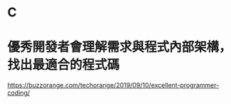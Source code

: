 # C 

# 優秀開發者會理解需求與程式內部架構，找出最適合的程式碼

https://buzzorange.com/techorange/2019/09/10/excellent-programmer-coding/

